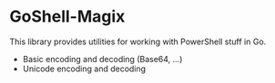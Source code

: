 # GoShell-Magix
This library provides utilities for working with PowerShell stuff in Go.

- Basic encoding and decoding (Base64, ...)
- Unicode encoding and decoding